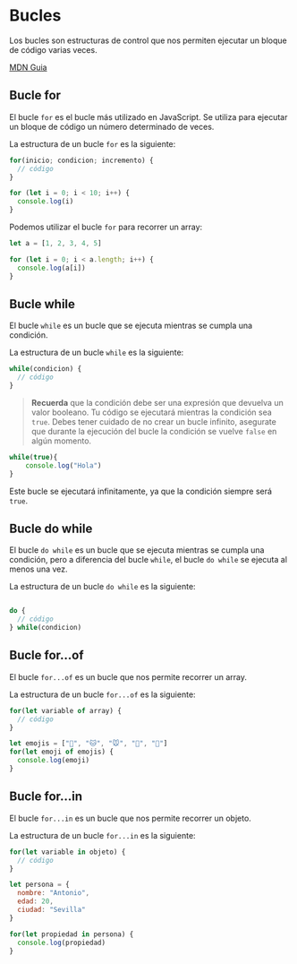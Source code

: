 # Bucles

Los bucles son estructuras de control que nos permiten ejecutar un bloque de código varias veces.

[MDN Guia](https://developer.mozilla.org/es/docs/Web/JavaScript/Guide/Bucles_e_iteraci%C3%B3n)

## Bucle for

El bucle `for` es el bucle más utilizado en JavaScript. Se utiliza para ejecutar un bloque de código un número determinado de veces.

La estructura de un bucle `for` es la siguiente:
```javascript
for(inicio; condicion; incremento) {
  // código
}
```

```javascript
for (let i = 0; i < 10; i++) {
  console.log(i)
}
```

Podemos utilizar el bucle `for` para recorrer un array:

```javascript
let a = [1, 2, 3, 4, 5]

for (let i = 0; i < a.length; i++) {
  console.log(a[i])
}
```

## Bucle while

El bucle `while` es un bucle que se ejecuta mientras se cumpla una condición.

La estructura de un bucle `while` es la siguiente:

```javascript   
while(condicion) {
  // código
}
```

> **Recuerda** que la condición debe ser una expresión que devuelva un valor booleano.
> Tu código se ejecutará mientras la condición sea `true`.
> Debes tener cuidado de no crear un bucle infinito, asegurate que durante la ejecución del bucle la condición se vuelve `false` en algún momento.

```javascript
while(true){
    console.log("Hola")
}
```

Este bucle se ejecutará infinitamente, ya que la condición siempre será `true`.

## Bucle do while

El bucle `do while` es un bucle que se ejecuta mientras se cumpla una condición, pero a diferencia del bucle `while`, el bucle `do while` se ejecuta al menos una vez.

La estructura de un bucle `do while` es la siguiente:

```javascript

do {
  // código
} while(condicion)
```

## Bucle for...of

El bucle `for...of` es un bucle que nos permite recorrer un array.

La estructura de un bucle `for...of` es la siguiente:

```javascript
for(let variable of array) {
  // código
}
```

```javascript
let emojis = ["🐶", "🐱", "🐭", "🐹", "🐰"]
for(let emoji of emojis) {
  console.log(emoji)
}
```

## Bucle for...in

El bucle `for...in` es un bucle que nos permite recorrer un objeto.

La estructura de un bucle `for...in` es la siguiente:

```javascript
for(let variable in objeto) {
  // código
}
```

```javascript
let persona = {
  nombre: "Antonio",
  edad: 20,
  ciudad: "Sevilla"
}

for(let propiedad in persona) {
  console.log(propiedad)
}
```